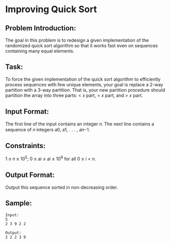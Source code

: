 # Improving Quick Sort

## Problem Introduction:

The goal in this problem is to redesign a given implementation of the randomized
quick sort algorithm so that it works fast even on sequences containing
many equal elements.

## Task:

To force the given implementation of the quick sort algorithm to efficiently process sequences with
few unique elements, your goal is replace a 2-way partition with a 3-way partition. That is, your new
partition procedure should partition the array into three parts: < 𝑥 part, = 𝑥 part, and > 𝑥 part.

## Input Format:

The first line of the input contains an integer 𝑛. The next line contains a sequence of 𝑛 integers 𝑎0, 𝑎1, . . . , 𝑎𝑛−1.

## Constraints:

1 ≤ 𝑛 ≤ 10<sup>5</sup>; 0 ≤ 𝑎𝑖 ≤ 𝑎𝑖 ≤ 10<sup>9</sup> for all 0 ≤ 𝑖 < 𝑛.

## Output Format:

Output this sequence sorted in non-decreasing order.

## Sample:

```
Input:
5
2 3 9 2 2

Output:
2 2 2 3 9

```
